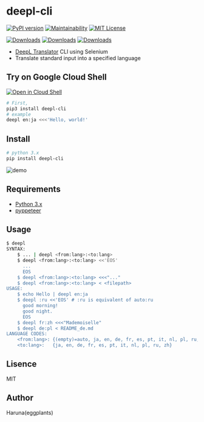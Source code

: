 # deepl-cli

[![PyPI version](https://badge.fury.io/py/deepl-cli.svg)](https://badge.fury.io/py/deepl-cli) [![Maintainability](https://api.codeclimate.com/v1/badges/a56630914df8538ca93b/maintainability)](https://codeclimate.com/github/eggplants/deepl-cli/maintainability) [![MIT License](http://img.shields.io/badge/license-MIT-blue.svg?style=flat)](LICENSE)

[![Downloads](https://pepy.tech/badge/deepl-cli)](https://pepy.tech/project/deepl-cli) [![Downloads](https://pepy.tech/badge/deepl-cli/month)](https://pepy.tech/project/deepl-cli/month) [![Downloads](https://pepy.tech/badge/deepl-cli/week)](https://pepy.tech/project/deepl-cli/week)

- [DeepL Translator](https://www.deepl.com/translator) CLI using Selenium
- Translate standard input into a specified language

## Try on Google Cloud Shell

[![Open in Cloud Shell](https://gstatic.com/cloudssh/images/open-btn.png)](https://console.cloud.google.com/cloudshell/open?git_repo=https://github.com/eggplants/deepl-cli&tutorial=README.md&shellonly=true)

```bash
# First,
pip3 install deepl-cli
# example
deepl en:ja <<<'Hello, world!'
```

## Install

```bash
# python 3.x
pip install deepl-cli
```

![demo](https://i.imgur.com/mGbwqO7.png)

## Requirements

- [Python 3.x](https://www.python.org/ftp/python/)
- [pyppeteer](https://github.com/pyppeteer/pyppeteer)

## Usage

```bash
$ deepl
SYNTAX:
    $ ... | deepl <from:lang>:<to:lang>
    $ deepl <from:lang>:<to:lang> <<'EOS'
      ...
      EOS
    $ deepl <from:lang>:<to:lang> <<<"..."
    $ deepl <from:lang>:<to:lang> < <filepath>
USAGE:
    $ echo Hello | deepl en:ja
    $ deepl :ru <<'EOS' # :ru is equivalent of auto:ru
      good morning!
      good night.
      EOS
    $ deepl fr:zh <<<"Mademoiselle"
    $ deepl de:pl < README_de.md
LANGUAGE CODES:
    <from:lang>: {(empty)=auto, ja, en, de, fr, es, pt, it, nl, pl, ru, zh}
    <to:lang>:   {ja, en, de, fr, es, pt, it, nl, pl, ru, zh}
```

## Lisence

MIT

## Author

Haruna(eggplants)
